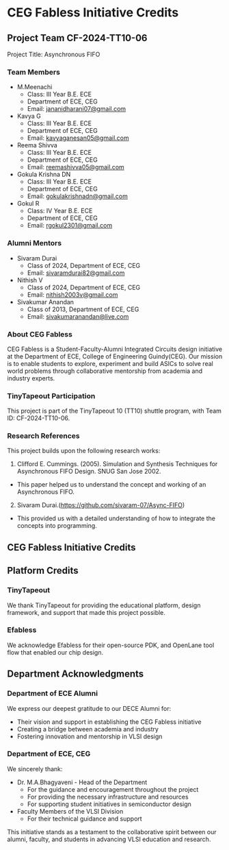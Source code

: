 # CEG Fabless Initiative Credits
## Project Team CF-2024-TT10-06
 Project Title: Asynchronous FIFO

### Team Members
- M.Meenachi
  - Class: III Year B.E. ECE
  - Department of ECE, CEG
  - Email: jananidharani07@gmail.com
- Kavya G
  - Class: III Year B.E. ECE
  - Department of ECE, CEG
  - Email: kavyaganesan05@gmail.com
- Reema Shivva
  - Class: III Year B.E. ECE
  - Department of ECE, CEG
  - Email: reemashivva05@gmail.com
- Gokula Krishna DN
  - Class: III Year B.E. ECE
  - Department of ECE, CEG
  - Email: gokulakrishnadn@gmail.com
- Gokul R
  - Class: IV Year B.E. ECE
  - Department of ECE, CEG
  - Email: rgokul2301@gmail.com
    
### Alumni Mentors
- Sivaram Durai
  - Class of 2024, Department of ECE, CEG
  - Email: sivaramdurai82@gmail.com
- Nithish V
  - Class of 2024, Department of ECE, CEG
  - Email: nithish2003v@gmail.com
- Sivakumar Anandan
  - Class of 2013, Department of ECE, CEG
  - Email: sivakumaranandan@live.com
### About CEG Fabless
CEG Fabless is a Student-Faculty-Alumni Integrated Circuits design initiative at the Department of ECE, College of Engineering Guindy(CEG). Our mission is to enable students to explore, experiment and build ASICs to solve real world problems through collaborative mentorship from academia and industry experts.

### TinyTapeout Participation
This project is part of the TinyTapeout 10 (TT10) shuttle program, with Team ID: CF-2024-TT10-06.

### Research References
This project builds upon the following research works:

1. Clifford E. Cummings. (2005). Simulation and Synthesis Techniques for Asynchronous FIFO Design. SNUG San Jose 2002.
  - This paper helped us to understand the concept and working of an Asynchronous FIFO.
2. Sivaram Durai.(https://github.com/sivaram-07/Async-FIFO)
  - This provided us with a detailed understanding of how to integrate the concepts into programming.
    
## CEG Fabless Initiative Credits

## Platform Credits

### TinyTapeout
We thank TinyTapeout for providing the educational platform, design framework, and support that made this project possible.

### Efabless
We acknowledge Efabless for their open-source PDK, and OpenLane tool flow that enabled our chip design.

## Department Acknowledgments

### Department of ECE Alumni
We express our deepest gratitude to our DECE Alumni for:

- Their vision and support in establishing the CEG Fabless initiative
- Creating a bridge between academia and industry
- Fostering innovation and mentorship in VLSI design
  
### Department of ECE, CEG

We sincerely thank:

- Dr. M.A.Bhagyaveni - Head of the Department
   - For the guidance and encouragement throughout the project
   - For providing the necessary infrastructure and resources
   - For supporting student initiatives in semiconductor design
- Faculty Members of the VLSI Division
   - For their technical guidance and support
  
This initiative stands as a testament to the collaborative spirit between our alumni, faculty, and students in advancing VLSI education and research.
